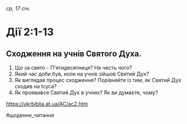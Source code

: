 
_ср, 17 січ._

# Дії 2:1-13

## Сходження на учнів Святого Духа.
1. Що за свято - П'ятидесятниця? На честь чого?
2. Який час доби був, коли на учнів зійшов Святий Дух?
3. Як виглядав процес сходження? Порівняйте із тим, як Святий Дух сходив на Ісуса?
4. Як проявився Святий Дух в учнях? Як ви думаєте, чому?

https://ukrbiblia.at.ua/AC/ac2.htm 

#щоденне_читання

